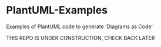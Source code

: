 # PlantUML-Examples
Examples of PlantUML code to generate 'Diagrams as Code'

THIS REPO IS UNDER CONSTRUCTION, CHECK BACK LATER
